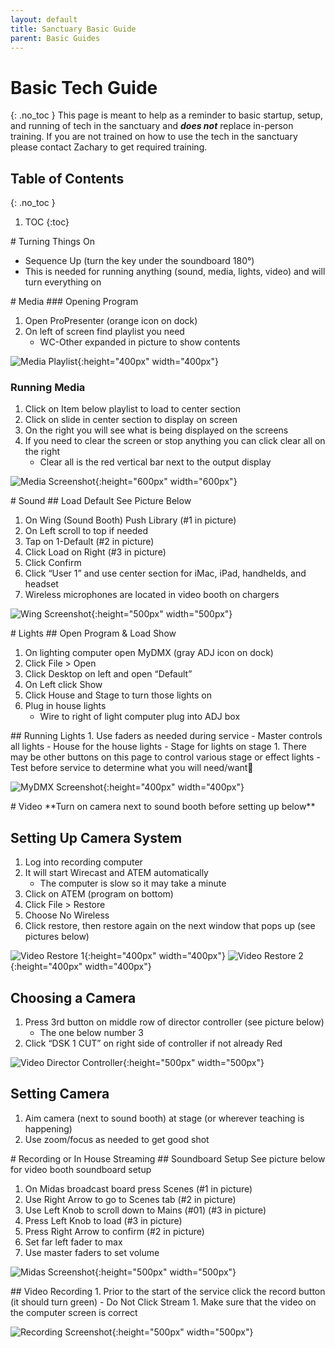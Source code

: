 ```yaml
---
layout: default
title: Sanctuary Basic Guide
parent: Basic Guides
---
```


# Basic Tech Guide
{: .no_toc }
This page is meant to help as a reminder to basic startup, setup, and running of tech in the sanctuary and ***does not*** replace  in-person training. If you are not trained on how to use the tech in the sanctuary please contact Zachary to get required training.

## Table of Contents
{: .no_toc }

1. TOC
{:toc}

<div style="break-after:page"></div>
# Turning Things On

- Sequence Up (turn the key under the soundboard 180°)
- This is needed for running anything (sound, media, lights, video) and will turn everything on

<div style="break-after:page"></div>
# Media
### Opening Program

1. Open ProPresenter (orange icon on dock)
1. On left of screen find playlist you need
   - WC-Other expanded in picture to show contents

![Media Playlist](/tech-help-docs/assets/images/basic-guides/worship-center/media-1.png){:height="400px" width="400px"}

### Running Media
1. Click on Item below playlist to load to center section
1. Click on slide in center section to display on screen
1. On the right you will see what is being displayed on the screens
1. If you need to clear the screen or stop anything you can click clear all on the right
   - Clear all is the red vertical bar next to the output display

![Media Screenshot](/tech-help-docs/assets/images/basic-guides/worship-center/media-2.png){:height="600px" width="600px"}

<div style="break-after:page"></div>
# Sound
## Load Default
See Picture Below

1. On Wing (Sound Booth) Push Library (#1 in picture)
1. On Left scroll to top if needed
1. Tap on 1-Default (#2 in picture)
1. Click Load on Right (#3 in picture)
1. Click Confirm
1. Click “User 1” and use center section for iMac, iPad, handhelds, and headset
1. Wireless microphones are located in video booth on chargers

![Wing Screenshot](/tech-help-docs/assets/images/basic-guides/worship-center/sound-1.jpeg){:height="500px" width="500px"}

<div style="break-after:page"></div>
# Lights
## Open Program & Load Show

1. On lighting computer open MyDMX (gray ADJ icon on dock)
1. Click File > Open
1. Click Desktop on left and open “Default”
1. On Left click Show
1. Click House and Stage to turn those lights on
1. Plug in house lights
   - Wire to right of light computer plug into ADJ box

<div style="break-after:page"></div>
## Running Lights
1. Use faders as needed during service
   - Master controls all lights
   - House for the house lights
   - Stage for lights on stage
1. There may be other buttons on this page to control various stage or effect lights
   - Test before service to determine what you will need/want

![MyDMX Screenshot](/tech-help-docs/assets/images/basic-guides/worship-center/lights-1.jpeg){:height="400px" width="400px"}

<div style="break-after:page"></div>
# Video
**Turn on camera next to sound booth before setting up below**

## Setting Up Camera System
1. Log into recording computer
1. It will start Wirecast and ATEM automatically
   - The computer is slow so it may take a minute
1. Click on ATEM (program on bottom)
1. Click File > Restore
1. Choose No Wireless
1. Click restore, then restore again on the next window that pops up (see pictures below)

![Video Restore 1](/tech-help-docs/assets/images/basic-guides/worship-center/video-1.png){:height="400px" width="400px"}
![Video Restore 2](/tech-help-docs/assets/images/basic-guides/worship-center/video-2.png){:height="400px" width="400px"}

## Choosing a Camera
1. Press 3rd button on middle row of director controller (see picture below)
   - The one below number 3
1. Click “DSK 1 CUT” on right side of controller if not already Red

![Video Director Controller](/tech-help-docs/assets/images/basic-guides/worship-center/video-3.png){:height="500px" width="500px"}

## Setting Camera
1. Aim camera (next to sound booth) at stage (or wherever teaching is happening)
1. Use zoom/focus as needed to get good shot

<div style="break-after:page"></div>
# Recording or In House Streaming
## Soundboard Setup
See picture below for video booth soundboard setup

1. On Midas broadcast board press Scenes (#1 in picture)
1. Use Right Arrow to go to Scenes tab (#2 in picture)
1. Use Left Knob to scroll down to Mains (#01)  (#3 in picture)
1. Press Left Knob to load  (#3 in picture)
1. Press Right Arrow to confirm  (#2 in picture)
1. Set far left fader to max
1. Use master faders to set volume

![Midas Screenshot](/tech-help-docs/assets/images/basic-guides/worship-center/sound-2.png){:height="500px" width="500px"}

<div style="break-after:page"></div>
## Video Recording
1. Prior to the start of the service click the record button (it should turn green)
   - Do Not Click Stream
1. Make sure that the video on the computer screen is correct

![Recording Screenshot](/tech-help-docs/assets/images/basic-guides/worship-center/recording-1.jpeg){:height="500px" width="500px"}
